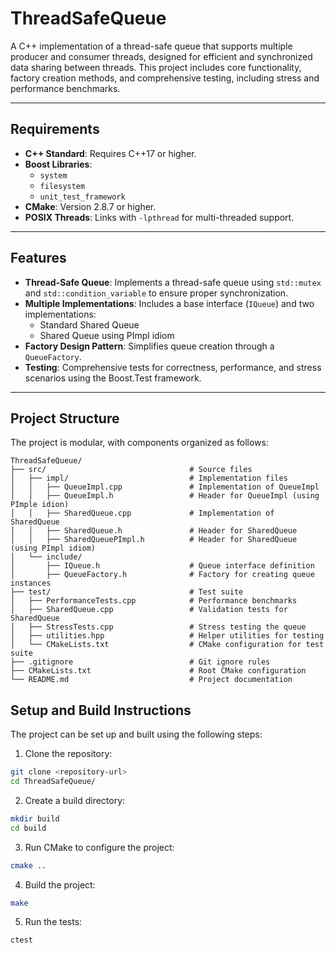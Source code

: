 # ThreadSafeQueue

A C++ implementation of a thread-safe queue that supports multiple producer and consumer threads, designed for efficient and synchronized data sharing between threads. This project includes core functionality, factory creation methods, and comprehensive testing, including stress and performance benchmarks.

---

## Requirements

- **C++ Standard**: Requires C++17 or higher.
- **Boost Libraries**:
  - `system`
  - `filesystem`
  - `unit_test_framework`
- **CMake**: Version 2.8.7 or higher.
- **POSIX Threads**: Links with `-lpthread` for multi-threaded support.

---

## Features

- **Thread-Safe Queue**: Implements a thread-safe queue using `std::mutex` and `std::condition_variable` to ensure proper synchronization.
- **Multiple Implementations**: Includes a base interface (`IQueue`) and two implementations:
  - Standard Shared Queue
  - Shared Queue using PImpl idiom
- **Factory Design Pattern**: Simplifies queue creation through a `QueueFactory`.
- **Testing**: Comprehensive tests for correctness, performance, and stress scenarios using the Boost.Test framework.

---

## Project Structure

The project is modular, with components organized as follows:

```plaintext
ThreadSafeQueue/
├── src/                                # Source files
│   ├── impl/                           # Implementation files
│   │   ├── QueueImpl.cpp               # Implementation of QueueImpl
│   │   ├── QueueImpl.h                 # Header for QueueImpl (using PImple idion)
│   │   ├── SharedQueue.cpp             # Implementation of SharedQueue
│   │   ├── SharedQueue.h               # Header for SharedQueue
│   │   ├── SharedQueuePImpl.h          # Header for SharedQueue (using PImpl idiom)
│   └── include/
│       ├── IQueue.h                    # Queue interface definition
│       ├── QueueFactory.h              # Factory for creating queue instances
├── test/                               # Test suite
│   ├── PerformanceTests.cpp            # Performance benchmarks
│   ├── SharedQueue.cpp                 # Validation tests for SharedQueue
│   ├── StressTests.cpp                 # Stress testing the queue
│   ├── utilities.hpp                   # Helper utilities for testing
│   └── CMakeLists.txt                  # CMake configuration for test suite
├── .gitignore                          # Git ignore rules
├── CMakeLists.txt                      # Root CMake configuration
└── README.md                           # Project documentation
```

## Setup and Build Instructions

The project can be set up and built using the following steps:

1. Clone the repository:
```bash
git clone <repository-url>
cd ThreadSafeQueue/
```
2. Create a build directory:
```bash
mkdir build
cd build
```

3. Run CMake to configure the project:
```bash
cmake ..
```
4. Build the project:
```bash
make
```

5. Run the tests:
```bash
ctest
```
